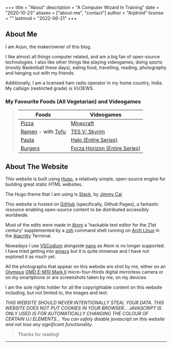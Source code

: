 +++
title = "About"
description = "A Computer Wizard In Training"
date = "2020-10-23"
aliases = ["about-me", "contact"]
author = "Arjdroid"
license = ""
lastmod = "2022-06-21"
+++

## About Me

I am Arjun, the maker/owner of this blog.

I like almost all things computer related, and am a big fan of open-source technologies.
I also like other things like playing videogames, doing sports (mostly Basketball these days), eating food, travelling, reading, photography and hanging out with my friends.

Additionally, I am a licensed ham radio operator in my home country, India. My callsign (restricted grade) is VU3EWS.

### My Favourite Foods (All Vegetarian) and Videogames

> |                                                                                       Foods | Videogames                                                |
> |---------------------------------------------------------------------------------------------|---------------------------------------------------------- |
> |                                                   [Pizza](https://wikipedia.org/wiki/Pizza) | [Minecraft](https://wikipedia.org/wiki/Minecraft)         |
> |   [Ramen](https://wikipedia.org/wiki/Ramen) - with [Tofu](https://wikipedia.org/wiki/Tofu)  | [TES V: Skyrim](https://wikipedia.org/wiki/Skyrim)     |
> |                                                   [Pasta](https://wikipedia.org/wiki/Pasta) | [Halo (Entire Series)](https://wikipedia.org/wiki/Halo)   |
> | [Burgers](https://wikipedia.org/wiki/Burgers) | [Forza Horizon (Entire Series)](https://wikipedia.org/wiki/Forza_\(series\))                            |


## About The Website

This website is built using [Hugo](https://gohugo.io), a relatively simple, open-source engine for building great static HTML websites.

The Hugo theme that I am using is [Stack](https://github.com/CaiJimmy/hugo-theme-stack/), by [Jimmy Cai](https://github.com/CaiJimmy/)

This website is hosted on [GitHub](https://github.com) (specifically, Github Pages), a fantastic resource enabling open-source content to be distributed accessibly worldwide.

Most of the edits were made in [Atom](https://atom.io) a 'hackable text editor for the 21st century' supplemented by a [zsh](https://zsh.org) command shell running on [Arch Linux](https://archlinux.org) in the [Alacritty](https://github.com/alacritty/alacritty) Terminal.

Nowadays I use [VSCodium](https://github.com/VSCodium/vscodium) alongside [nano](https://www.nano-editor.org/) as Atom is no longer supported. I have tried getting into [emacs](https://www.gnu.org/software/emacs/) but it is quite immense and I have not explored it as much yet.

All the photographs that appear on this website are shot by me, either on an [Olympus](https://www.olympus-global.com/) [OMD E-M10 Mark II](https://www.olympus.co.uk/site/en/c/cameras/om_d_system_cameras/om_d/e_m10_mark_ii/index.html) micro-four-thirds digital mirrorless camera or on my smartphone or are screenshots taken by me, on my devices. 

I am the sole rights holder for all the copyrightable content on this website including, but not limited to, the images and text.

_THIS WEBSITE SHOULD NEVER INTENTIONALLY STEAL YOUR DATA. THIS WEBSITE DOES NOT PUT COOKIES IN YOUR BROWSER... JAVASCRIPT IS ONLY USED IS FOR AUTOMATICALLY CHANGING THE COLOUR OF CERTAIN U.I ELEMENTS... You can safely disable javascript on this website and not lose any significant functionality._

> Thanks for reading!

---
